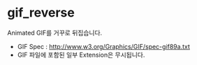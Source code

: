 # gif_reverse
Animated GIF를 거꾸로 뒤집습니다.

 * GIF Spec : http://www.w3.org/Graphics/GIF/spec-gif89a.txt
 * GIF 파일에 포함된 일부 Extension은 무시됩니다.
